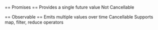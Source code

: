 == Promises ==
Provides a single future value
Not Cancellable

== Observable ==
Emits multiple values over time
Cancellable
Supports map, filter, reduce operators

